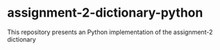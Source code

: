 # assignment-2-dictionary-python
This repository presents an Python implementation of the assignment-2 dictionary

